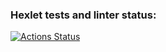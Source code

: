 ### Hexlet tests and linter status:
[![Actions Status](https://github.com/Kofanov-Hexlet/frontend-project-44/workflows/hexlet-check/badge.svg)](https://github.com/Kofanov-Hexlet/frontend-project-44/actions)